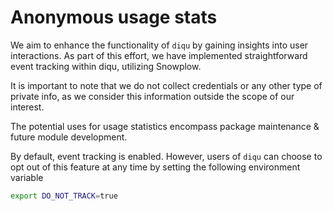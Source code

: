 # Anonymous usage stats

We aim to enhance the functionality of `diqu` by gaining insights into user interactions. As part of this effort, we have implemented straightforward event tracking within diqu, utilizing Snowplow.

It is important to note that we do not collect credentials or any other type of private info, as we consider this information outside the scope of our interest.

The potential uses for usage statistics encompass package maintenance & future module development.

By default, event tracking is enabled. However, users of `diqu` can choose to opt out of this feature at any time by setting the following environment variable

```bash
export DO_NOT_TRACK=true
```
